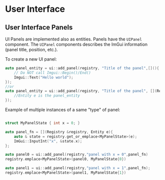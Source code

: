 <!-- $ignore -->

# User Interface

## User Interface Panels

UI Panels are implemented also as entities. Panels have the `UIPanel` component. The `UIPanel` components describes the ImGui information (panel title, position, etc.).

To create a new UI panel:
```c++
auto panel_entity = ui::add_panel(registry, "Title of the panel",[](){
    // Do NOT call Imgui::Begin()/End()
    Imgui::Text("Hello world");
});
//or
auto panel_entity = ui::add_panel(registry, "Title of the panel", [](Registry &registry, Entity e){
    //Entity e is the panel_entity
});
```

Example of multiple instances of a same "type" of panel:

```c++

struct MyPanelState { int x = 0; }

auto panel_fn = [](Registry &registry, Entity e){
    auto & state = registry.get_or_emplace<MyPanelState>(e);
    ImGui::InputInt("x", &state.x);
};

auto panel0 = ui::add_panel(registry,"panel with x = 0",panel_fn)
registry.emplace<MyPanelState>(panel0, MyPanelState{0})

auto panel1 = ui::add_panel(registry,"panel with x = 1",panel_fn);
registry.emplace<MyPanelState>(panel1, MyPanelState{1})

```

